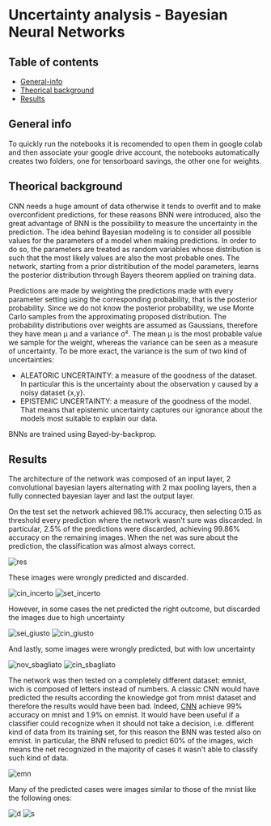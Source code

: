 # Uncertainty analysis - Bayesian Neural Networks

## Table of contents
* [General-info](#general-info)
* [Theorical background](#theorical-background)
* [Results](#Results)

## General info
To quickly run the notebooks it is recomended to open them in google colab and then associate your google drive account, the notebooks automatically creates two folders, one for tensorboard savings, the other one for weights.

## Theorical background
CNN needs a huge amount of data otherwise it tends to overfit and to make overconfident predictions, for these reasons BNN were introduced, also the great advantage of BNN is the possibility to measure the uncertainty in the prediction. The idea behind Bayesian modeling is to consider all possible values for the parameters of a model when making predictions. In order to do so, the parameters are treated as random variables whose distribution is such that the most likely values are also the most probable ones.
The network, starting from a prior distritibution of the model parameters, learns the posterior distribution through Bayers theorem applied on training data.

Predictions are made by weighting the predictions made with every parameter setting using the corresponding probability, that is the posterior probability. Since we do not know the posterior probability, we use Monte Carlo samples from the approximating proposed distribution.
The probability distributions over weights are assumed as Gaussians, therefore they have mean μ and a variance σ². The mean μ is the most probable value we sample for the weight, whereas the variance can be seen as a measure of uncertainty. To be more exact, the variance is the sum of two kind of uncertainties: 
-	ALEATORIC UNCERTAINTY: a measure of the goodness of the dataset. In particular this is the uncertainty about the observation y caused by a noisy dataset {x,y}.
-	EPISTEMIC UNCERTAINTY: a measure of the goodness of the model. That means that epistemic uncertainty captures our ignorance about the models most suitable to explain our data.

BNNs are trained using Bayed-by-backprop.

## Results

The architecture of the network was composed of an input layer, 2 convolutional bayesian layers alternating with 2 max pooling layers, then a fully connected bayesian layer and last the output layer.

On the test set the network achieved 98.1% accuracy, then selecting 0.15 as threshold every prediction where the network wasn't sure was discarded. In particular, 2.5% of the predictions were discarded, achieving 99.86% accuracy on the remaining images. When the net was sure about the prediction, the classification was almost always correct.

![res](https://github.com/Ste29/Uncertainty-analysis/blob/master/img/results.png)

These images were wrongly predicted and discarded.

![cin_incerto](https://github.com/Ste29/Uncertainty-analysis/blob/master/img/five_wrong_unc.png) ![set_incerto](https://github.com/Ste29/Uncertainty-analysis/blob/master/img/seven_wrong_unc.png)

However, in some cases the net predicted the right outcome, but discarded the images due to high uncertainty

![sei_giusto](https://github.com/Ste29/Uncertainty-analysis/blob/master/img/six_right_unc.png) ![cin_giusto](https://github.com/Ste29/Uncertainty-analysis/blob/master/img/five_right_unc.png)

And lastly, some images were wrongly predicted, but with low uncertainty

![nov_sbagliato](https://github.com/Ste29/Uncertainty-analysis/blob/master/img/nine_wrong.png) ![cin_sbagliato](https://github.com/Ste29/Uncertainty-analysis/blob/master/img/five_wrong.png)

The network was then tested on a completely different dataset: emnist, wich is composed of letters instead of numbers. A classic CNN would have predicted the results according the knowledge got from mnist dataset and therefore the results would have been bad. Indeed, [CNN](https://github.com/Ste29/Uncertainty-analysis/blob/master/scripts/Simple%20CNN%20MNIST.ipynb) achieve 99% accuracy on mnist and 1.9% on emnist. 
It would have been useful if a classifier could recognize when it should not take a decision, i.e. different kind of data from its training set, for this reason the BNN was tested also on emnist. In particular, the BNN refused to predict 60% of the images, wich means the net recognized in the majority of cases it wasn't able to classify such kind of data.

![emn](https://github.com/Ste29/Uncertainty-analysis/blob/master/img/results_emnits.png)

Many of the predicted cases were images similar to those of the mnist like the following ones:

![d](https://github.com/Ste29/Uncertainty-analysis/blob/master/img/D.png) ![s](https://github.com/Ste29/Uncertainty-analysis/blob/master/img/S.png)
